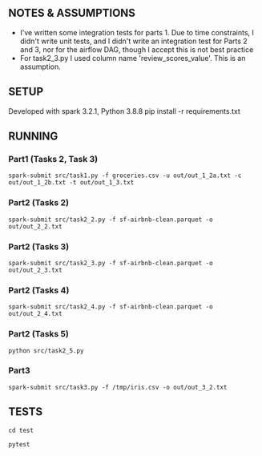 ## NOTES & ASSUMPTIONS
- I've written some integration tests for parts 1. Due to time constraints, I didn't write unit tests, and I 
didn't write an integration test for Parts 2 and 3, nor for the airflow DAG, though I accept this is not best practice
- For task2_3.py I used column name 'review_scores_value'. This is an assumption.

## SETUP
Developed with spark 3.2.1, Python 3.8.8
pip install -r requirements.txt

## RUNNING

### Part1 (Tasks 2, Task 3)
`spark-submit src/task1.py -f groceries.csv -u out/out_1_2a.txt -c out/out_1_2b.txt -t out/out_1_3.txt` 

### Part2 (Tasks 2)
`spark-submit src/task2_2.py -f sf-airbnb-clean.parquet -o out/out_2_2.txt` 

### Part2 (Tasks 3)
`spark-submit src/task2_3.py -f sf-airbnb-clean.parquet -o out/out_2_3.txt` 

### Part2 (Tasks 4)
`spark-submit src/task2_4.py -f sf-airbnb-clean.parquet -o out/out_2_4.txt` 

### Part2 (Tasks 5)
`python src/task2_5.py ` 

### Part3 
`spark-submit src/task3.py -f /tmp/iris.csv -o out/out_3_2.txt` 


## TESTS
`cd test` 

`pytest`
